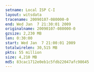 ```yaml
---
setname: Local ISP C-I
layout: witsdata
tracename: 20090107-080000-0
end: Wed Jan  7 21:30:01 2009
originalname: 20090107-080000-0
gzsize: 2,230 MB
len: 0:30:00
start: Wed Jan  7 21:00:01 2009
totalwirelen: 30,515 MB
pkts: 55 million
size: 4,210 MB
md5: 83cac1712e0eb1c5fdb22047afc98645
---
```

